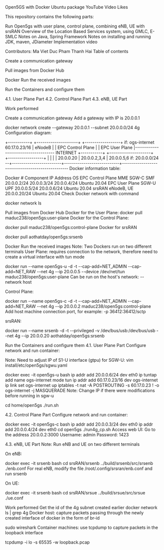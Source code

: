 Open5GS with Docker
Ubuntu package YouTube Video Likes

This repository contains the following parts:

Run Open5gs with user plane, control plane, combining eNB, UE with srsRAN
Overview of the Location Based Services system, using GMLC, E-SMLC
Notes on Java, Spring Framework
Notes on installing and running JDK, maven, JDiameter
Implementation video

Contributors:
Ma Viet Duc
Pham Thanh Hai
Table of contents

Create a communication gateway

Pull images from Docker Hub

Docker Run the received images

Run the Containers and configure them

4.1. User Plane Part
4.2. Control Plane Part
4.3. eNB, UE Part

Work performed

Create a communication gateway
Add a gateway with IP is 20.0.0.1

docker network create --gateway 20.0.0.1 --subnet 20.0.0.0/24 4g
Configuration diagram:

+-----------+ +---------------------+ +------------------+ if: ogs-internet 60.17.0.23/16
| eNodeB | | EPC Control Plane | | EPC User Plane |------------------------------------- INTERNET
+-----------+ +---------------------+ +------------------+
| | |
| 20.0.0.20 | 20.0.0.2,3,4 | 20.0.0.5,6 if: 20.0.0.0/24
--+-------------------------+----------------------------+--------------------------------------------------
Docker information table:

Docker # Component IP Address OS
EPC Control Plane MME
SGW-C
SMF 20.0.0.2/24
20.0.0.3/24
20.0.0.4/24 Ubuntu 20.04
EPC User Plane SGW-U
UPF 20.0.0.5/24
20.0.0.6/24 Ubuntu 20.04
srsRAN eNodeB, UE 20.0.0.20/24 Ubuntu 20.04
Check Docker network with command

docker network ls

Pull images from Docker Hub
Docker for the User Plane:
docker pull maduc238/open5gs:user-plane
Docker for the Control Plane:

docker pull maduc238/open5gs:control-plane
Docker for srsRAN

docker pull aothatday/open5gs:srsenb

Docker Run the received images
Note: Two Dockers run on two different terminals
User Plane: requires connection to the network, therefore need to create a virtual interface with tun mode

docker run --name open5gs-u -d -t --cap-add=NET_ADMIN --cap-add=NET_RAW --net 4g --ip 20.0.0.5 --device /dev/net/tun maduc238/open5gs:user-plane
Can be run on the host's network: --network host

Control Plane:

docker run --name open5gs-c -d -t --cap-add=NET_ADMIN --cap-add=NET_RAW --net 4g --ip 20.0.0.2 maduc238/open5gs:control-plane
Add host machine connection port, for example: -p 36412:36412/sctp

srsRAN:

docker run --name srsenb -d -t --privileged -v /dev/bus/usb:/dev/bus/usb --net 4g --ip 20.0.0.20 aothatday/open5gs:srsenb

Run the Containers and configure them
4.1. User Plane Part
Configure network and run container:

Note: Need to adjust IP of S1-U interface (gtpu) for SGW-U: vim install/etc/open5gs/sgwu.yaml

docker exec -it open5gs-u bash
ip addr add 20.0.0.6/24 dev eth0
ip tuntap add name ogs-internet mode tun
ip addr add 60.17.0.23/16 dev ogs-internet
ip link set ogs-internet up
iptables -t nat -A POSTROUTING -s 60.17.0.23 ! -o ogs-internet -j MASQUERADE
Note: Change IP if there were modifications before running in sgw-u

cd home/open5gs
./run.sh

4.2. Control Plane Part
Configure network and run container:

docker exec -it open5gs-c bash
ip addr add 20.0.0.3/24 dev eth0
ip addr add 20.0.0.4/24 dev eth0
cd open5gs
./run4g_cp.sh
Access web UI: Go to the address 20.0.0.2:3000 Username: admin Password: 1423

4.3. eNB, UE Part
Note: Run eNB and UE on two different terminals

On eNB:

docker exec -it srsenb bash
cd srsRAN/srsenb
../build/srsenb/src/srsenb ./enb.conf
For real eNB, modify the file /root/.config/srsran/enb.conf and run srsenb

On UE:

docker exec -it srsenb bash
cd srsRAN/srsue
../build/srsue/src/srsue ./ue.conf

Work performed
Get the id of the 4g subnet created earlier
docker network ls | grep 4g
Docker host: capture packets passing through the newly created interface of docker in the form of br-id

sudo wireshark
Container machines: use tcpdump to capture packets in the loopback interface

tcpdump -i lo -s 65535 -w loopback.pcap
